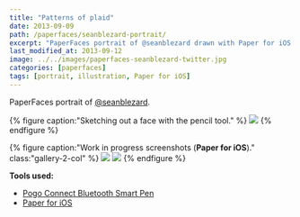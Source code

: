 ```yaml
---
title: "Patterns of plaid"
date: 2013-09-09
path: /paperfaces/seanblezard-portrait/
excerpt: "PaperFaces portrait of @seanblezard drawn with Paper for iOS on an iPad."
last_modified_at: 2013-09-12
image: ../../images/paperfaces-seanblezard-twitter.jpg
categories: [paperfaces]
tags: [portrait, illustration, Paper for iOS]
---
```


PaperFaces portrait of [@seanblezard](https://twitter.com/seanblezard).

{% figure caption:"Sketching out a face with the pencil tool." %}
[![](../../images/paperfaces-seanblezard-process-1-750.jpg)](../../images/paperfaces-seanblezard-process-1-lg.jpg)
{% endfigure %}

{% figure caption:"Work in progress screenshots (**Paper for iOS**)." class:"gallery-2-col" %}
[![](../../images/paperfaces-seanblezard-process-2-600.jpg)](../../images/paperfaces-seanblezard-process-2-lg.jpg)
[![](../../images/paperfaces-seanblezard-process-3-600.jpg)](../../images/paperfaces-seanblezard-process-3-lg.jpg)
{% endfigure %}

**Tools used:**

- [Pogo Connect Bluetooth Smart Pen](https://www.amazon.com/gp/product/B009K448L4/ref=as_li_ss_tl?ie=UTF8&camp=1789&creative=390957&creativeASIN=B009K448L4&linkCode=as2&tag=mademist-20)
- [Paper for iOS](https://paper.bywetransfer.com/)
